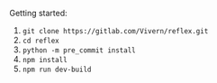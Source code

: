 
Getting started:

1. `git clone https://gitlab.com/Vivern/reflex.git`
2. `cd reflex`
3. `python -m pre_commit install`
4. `npm install`
5. `npm run dev-build`
